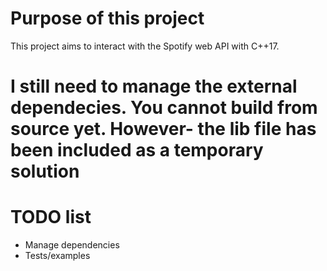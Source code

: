 # Purpose of this project

This project aims to interact with the Spotify web API with C++17.

# I still need to manage the external dependecies. You cannot build from source yet. However- the lib file has been included as a temporary solution

# TODO list
* Manage dependencies
* Tests/examples
